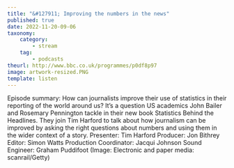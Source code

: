 ```yaml
---
title: "&#127911; Improving the numbers in the news"
published: true
date: 2022-11-20-09-06
taxonomy:
    category:
        - stream
    tag:
        - podcasts
theurl: http://www.bbc.co.uk/programmes/p0df8p97
image: artwork-resized.PNG
template: listen
---
```


Episode summary: How can journalists improve their use of statistics in their reporting of the world around us? It&rsquo;s a question US academics John Bailer and Rosemary Pennington tackle in their new book Statistics Behind the Headlines. They join Tim Harford to talk about how journalism can be improved by asking the right questions about numbers and using them in the wider context of a story. Presenter: Tim Harford Producer: Jon Bithrey Editor: Simon Watts Production Coordinator: Jacqui Johnson Sound Engineer: Graham Puddifoot (Image: Electronic and paper media: scanrail/Getty)
